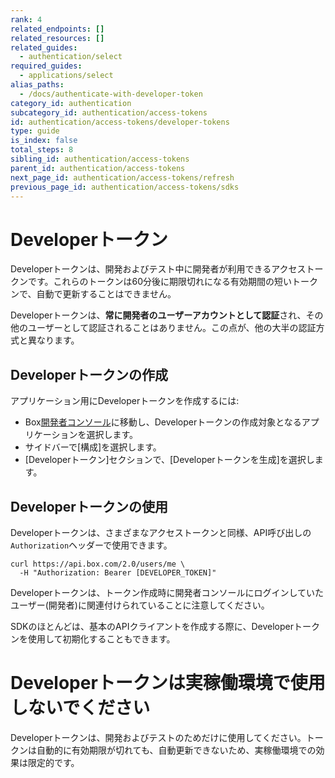 ```yaml
---
rank: 4
related_endpoints: []
related_resources: []
related_guides:
  - authentication/select
required_guides:
  - applications/select
alias_paths:
  - /docs/authenticate-with-developer-token
category_id: authentication
subcategory_id: authentication/access-tokens
id: authentication/access-tokens/developer-tokens
type: guide
is_index: false
total_steps: 8
sibling_id: authentication/access-tokens
parent_id: authentication/access-tokens
next_page_id: authentication/access-tokens/refresh
previous_page_id: authentication/access-tokens/sdks
---
```

# Developerトークン

Developerトークンは、開発およびテスト中に開発者が利用できるアクセストークンです。これらのトークンは60分後に期限切れになる有効期間の短いトークンで、自動で更新することはできません。

Developerトークンは、**常に開発者のユーザーアカウントとして認証**され、その他のユーザーとして認証されることはありません。この点が、他の大半の認証方式と異なります。

## Developerトークンの作成

アプリケーション用にDeveloperトークンを作成するには:

* Box[開発者コンソール][devconsole]に移動し、Developerトークンの作成対象となるアプリケーションを選択します。
* サイドバーで\[構成]を選択します。
* \[Developerトークン]セクションで、\[Developerトークンを生成]を選択します。

## Developerトークンの使用

Developerトークンは、さまざまなアクセストークンと同様、API呼び出しの`Authorization`ヘッダーで使用できます。

```curl
curl https://api.box.com/2.0/users/me \
  -H "Authorization: Bearer [DEVELOPER_TOKEN]"
```

<Message warning>

Developerトークンは、トークン作成時に開発者コンソールにログインしていたユーザー(開発者)に関連付けられていることに注意してください。

</Message>

SDKのほとんどは、基本のAPIクライアントを作成する際に、Developerトークンを使用して初期化することもできます。

<Samples id="x_auth" variant="init_with_dev_token">

</Samples>

<Message type="danger">

# Developerトークンは実稼働環境で使用しないでください

Developerトークンは、開発およびテストのためだけに使用してください。トークンは自動的に有効期限が切れても、自動更新できないため、実稼働環境での効果は限定的です。

</Message>

[devconsole]: https://app.box.com/developers/console

